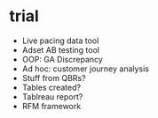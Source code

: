 # trial

- Live pacing data tool
- Adset AB testing tool
- OOP: GA Discrepancy
- Ad hoc: customer journey analysis
- Stuff from QBRs?
- Tables created?
- Tablreau report?
- RFM framework
